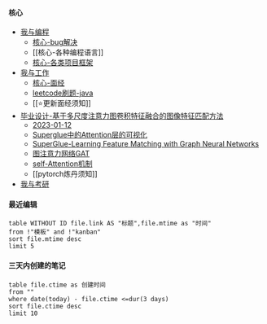 #### 核心
- [我与编程](编程/我与编程.md)
	- [核心-bug解决](bug解决/核心-bug解决.md)
	- [[核心-各种编程语言]]
	- [核心-各类项目框架](编程/工作相关/核心-各类项目框架.md)
- [我与工作](编程/我与工作.md)
	- [核心-面经](编程/工作相关/核心-面经.md)
	- [leetcode刷题-java](编程/Leetcode/leetcode刷题-java.md)
	- [[⭐更新面经须知]]
- [毕业设计-基于多尺度注意力图卷积特征融合的图像特征匹配方法](科研/毕业设计/毕业设计-基于多尺度注意力图卷积特征融合的图像特征匹配方法.md)
	- [2023-01-12](日记/2023-01-12.md)
	- [Superglue中的Attention层的可视化](科研/毕业设计/Superglue中的Attention层的可视化.md)
	- [SuperGlue-Learning Feature Matching with Graph Neural Networks](科研/毕业设计/SuperGlue-Learning%20Feature%20Matching%20with%20Graph%20Neural%20Networks.md)
	- [图注意力网络GAT](科研/毕业设计/图注意力网络GAT.md)
	- [self-Attention机制](科研/毕业设计/self-Attention机制.md)
	- [[pytorch炼丹须知]]
- [我与考研](考研/我与考研.md) 

 
#### 最近编辑
```dataview
table WITHOUT ID file.link AS "标题",file.mtime as "时间"
from !"模板" and !"kanban"
sort file.mtime desc
limit 5
```

#### 三天内创建的笔记
```dataview
table file.ctime as 创建时间
from ""
where date(today) - file.ctime <=dur(3 days)
sort file.ctime desc
limit 10
```

